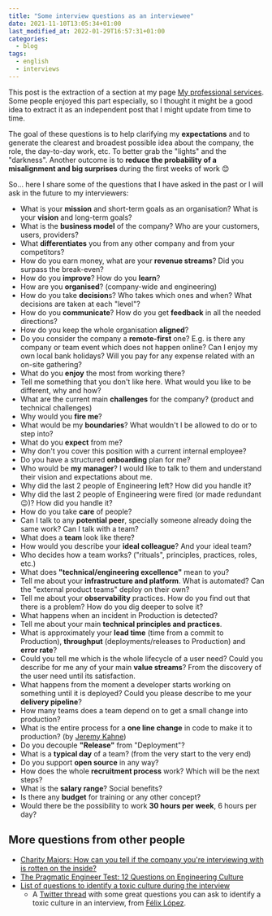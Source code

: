 ```yaml
---
title: "Some interview questions as an interviewee"
date: 2021-11-10T13:05:34+01:00
last_modified_at: 2022-01-29T16:57:31+01:00
categories:
  - blog
tags:
  - english
  - interviews
---
```


This post is the extraction of a section at my page [My professional services](../../my-professional-services).
Some people enjoyed this part especially, so I thought it might be a good idea to extract it as an independent post that I might update from time to time.

The goal of these questions is to help clarifying my **expectations** and to generate the clearest and broadest possible idea about the company, the role, the day-to-day work, etc. To better grab the "lights" and the "darkness". Another outcome is to **reduce the probability of a misalignment and big surprises** during the first weeks of work 😊

So... here I share some of the questions that I have asked in the past or I will ask in the future to my interviewers:

- What is your **mission** and short-term goals as an organisation? What is your **vision** and long-term goals?
- What is the **business model** of the company? Who are your customers, users, providers?
- What **differentiates** you from any other company and from your competitors?
- How do you earn money, what are your **revenue streams**? Did you surpass the break-even?
- How do you **improve**? How do you **learn**?
- How are you **organised**? (company-wide and engineering)
- How do you take **decision**s? Who takes which ones and when? What decisions are taken at each "level"?
- How do you **communicate**? How do you get **feedback** in all the needed directions?
- How do you keep the whole organisation **aligned**?
- Do you consider the company a **remote-first** one? E.g. is there any company or team event which does not happen online? Can I enjoy my own local bank holidays? Will you pay for any expense related with an on-site gathering?
- What do you **enjoy** the most from working there?
- Tell me something that you don't like here. What would you like to be different, why and how?
- What are the current main **challenges** for the company? (product and technical challenges)
- Why would you **fire me**?
- What would be my **boundaries**? What wouldn't I be allowed to do or to step into?
- What do you **expect** from me?
- Why don't you cover this position with a current internal employee?
- Do you have a structured **onboarding** plan for me?
- Who would be **my manager**? I would like to talk to them and understand their vision and expectations about me.
- Why did the last 2 people of Engineering left? How did you handle it?
- Why did the last 2 people of Engineering were fired (or made redundant 😉)? How did you handle it?
- How do you take **care** of people?
- Can I talk to any **potential peer**, specially someone already doing the same work? Can I talk with a team?
- What does a **team** look like there?
- How would you describe your **ideal colleague**? And your ideal team?
- Who decides how a team works? ("rituals", principles, practices, roles, etc.)
- What does **"technical/engineering excellence"** mean to you?
- Tell me about your **infrastructure and platform**. What is automated? Can the "external product teams" deploy on their own?
- Tell me about your **observability** practices. How do you find out that there is a problem? How do you dig deeper to solve it?
- What happens when an incident in Production is detected?
- Tell me about your main **technical principles and practices**.
- What is approximately your **lead time** (time from a commit to Production), **throughput** (deployments/releases to Production) and **error rate**?
- Could you tell me which is the whole lifecycle of a user need? Could you describe for me any of your main **value streams**? From the discovery of the user need until its satisfaction.
- What happens from the moment a developer starts working on something until it is deployed? Could you please describe to me your **delivery pipeline**?
- How many teams does a team depend on to get a small change into production?
- What is the entire process for a **one line change** in code to make it to production? (by [Jeremy Kahne](https://twitter.com/jeremykahne/status/1469416655168196620))
- Do you decouple **"Release"** from "Deployment"?
- What is a **typical day** of a team? (from the very start to the very end)
- Do you support **open source** in any way?
- How does the whole **recruitment process** work? Which will be the next steps?
- What is the **salary range**? Social benefits?
- Is there any **budget** for training or any other concept?
- Would there be the possibility to work **30 hours per week**, 6 hours per day?

## More questions from other people

- [Charity Majors: How can you tell if the company you're interviewing with is rotten on the inside?](https://charity.wtf/2022/01/29/how-can-you-tell-if-the-company-youre-interviewing-with-is-rotten-on-the-inside/)
- [The Pragmatic Engineer Test: 12 Questions on Engineering Culture](https://blog.pragmaticengineer.com/pragmatic-engineer-test/)
- [List of questions to identify a toxic culture during the interview](https://flopezluis.medium.com/list-of-questions-to-identify-a-toxic-culture-during-the-interview-ba751cd0bf13)
  - A [Twitter thread](https://twitter.com/flopezluis/status/1463482536185716738) with some great questions you can ask to identify a toxic culture in an interview, from [Félix López](https://es.linkedin.com/in/flopezluis).
